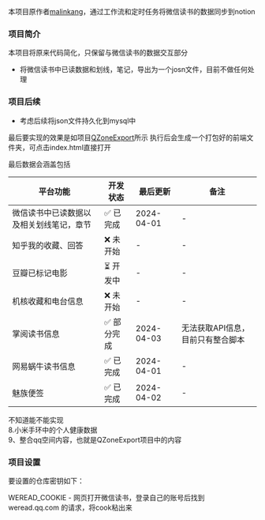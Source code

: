 
本项目原作者[malinkang](https://github.com/malinkang/)，通过工作流和定时任务将微信读书的数据同步到notion

### 项目简介
本项目将原来代码简化，只保留与微信读书的数据交互部分
- 将微信读书中已读数据和划线，笔记，导出为一个josn文件，目前不做任何处理

### 项目后续
- 考虑后续将json文件持久化到mysql中

最后要实现的效果是如项目[QZoneExport](https://github.com/ShunCai/QZoneExport)所示
执行后会生成一个打包好的前端文件夹，可点击index.html直接打开

最后数据会涵盖包括<br>


| 平台功能                 | 开发状态      | 最后更新       | 备注                 |
|----------------------|-----------|------------|--------------------|
| 微信读书中已读数据以及相关划线笔记，章节 | ✅ 已完成     | 2024-04-01 | -                  |
| 知乎我的收藏、回答            | ❌ 未开始     | -     | -   |
| 豆瓣已标记电影              | ⏳ 开发中     | -         | -  |
| 机核收藏和电台信息            | ❌ 未开始     | -          | -                  |
| 掌阅读书信息               | ✅ 部分完成    | 2024-04-03 | 无法获取API信息，目前只有整合脚本 |
| 网易蜗牛读书信息             | ✅ 已完成     | 2024-04-01 | -                  |
| 魅族便签                 | ✅ 已完成     | 2024-04-02 | -                  |



不知道能不能实现<br>
8.小米手环中的个人健康数据<br>
9、整合qq空间内容，也就是QZoneExport项目中的内容

### 项目设置
要设置的仓库密钥如下：

WEREAD_COOKIE - 网页打开微信读书，登录自己的账号后找到 weread.qq.com 的请求，将cook粘出来



